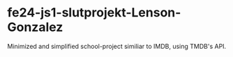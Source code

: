 # fe24-js1-slutprojekt-Lenson-Gonzalez
 Minimized and simplified school-project similiar to IMDB, using TMDB's API.
